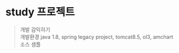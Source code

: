 # study 프로젝트
>개발 감익히기<br/>
개발환경
java 1.8,
spring legacy project,
tomcat8.5,
ol3,
amchart<br/>
소스 샘플
